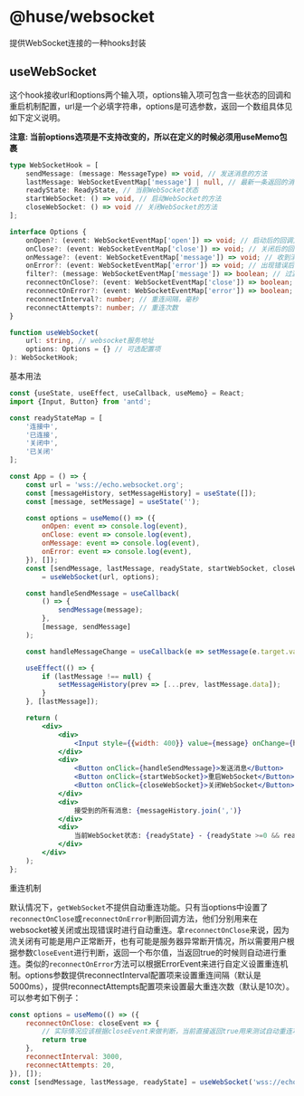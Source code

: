 # @huse/websocket

提供WebSocket连接的一种hooks封装

## useWebSocket

这个hook接收url和options两个输入项，options输入项可包含一些状态的回调和重启机制配置，url是一个必填字符串，options是可选参数，返回一个数组具体见如下定义说明。

**注意: 当前options选项是不支持改变的，所以在定义的时候必须用useMemo包裹**

```typescript
type WebSocketHook = [
    sendMessage: (message: MessageType) => void, // 发送消息的方法
    lastMessage: WebSocketEventMap['message'] | null, // 最新一条返回的消息
    readyState: ReadyState, // 当前WebSocket状态
    startWebSocket: () => void, // 启动WebSocket的方法
    closeWebSocket: () => void // 关闭WebSocket的方法
];

interface Options {
    onOpen?: (event: WebSocketEventMap['open']) => void; // 启动后的回调方法
    onClose?: (event: WebSocketEventMap['close']) => void; // 关闭后的回调方法
    onMessage?: (event: WebSocketEventMap['message']) => void; // 收到消息后的回调方法
    onError?: (event: WebSocketEventMap['error']) => void; // 出现错误后的回调方法
    filter?: (message: WebSocketEventMap['message']) => boolean; // 过滤消息的方法
    reconnectOnClose?: (event: WebSocketEventMap['close']) => boolean; // 是否在关闭之后自动重连的判断方法
    reconnectOnError?: (event: WebSocketEventMap['error']) => boolean; // 是否在出现错误之后自动重连的判断方法
    reconnectInterval?: number; // 重连间隔，毫秒
    reconnectAttempts?: number; // 重连次数
}

function useWebSocket(
    url: string, // websocket服务地址
    options: Options = {} // 可选配置项
): WebSocketHook;
```

基本用法

```jsx
const {useState, useEffect, useCallback, useMemo} = React;
import {Input, Button} from 'antd';

const readyStateMap = [
    '连接中',
    '已连接',
    '关闭中',
    '已关闭'
];

const App = () => {
    const url = 'wss://echo.websocket.org';
    const [messageHistory, setMessageHistory] = useState([]);
    const [message, setMessage] = useState('');

    const options = useMemo(() => ({
        onOpen: event => console.log(event),
        onClose: event => console.log(event),
        onMessage: event => console.log(event),
        onError: event => console.log(event),
    }), []);
    const [sendMessage, lastMessage, readyState, startWebSocket, closeWebSocket]
        = useWebSocket(url, options);

    const handleSendMessage = useCallback(
        () => {
            sendMessage(message);
        },
        [message, sendMessage]
    );

    const handleMessageChange = useCallback(e => setMessage(e.target.value), []);

    useEffect(() => {
        if (lastMessage !== null) {
            setMessageHistory(prev => [...prev, lastMessage.data]);
        }
    }, [lastMessage]);

    return (
        <div>
            <div>
                <Input style={{width: 400}} value={message} onChange={handleMessageChange} />
            </div>
            <div>
                <Button onClick={handleSendMessage}>发送消息</Button>
                <Button onClick={startWebSocket}>重启WebSocket</Button>
                <Button onClick={closeWebSocket}>关闭WebSocket</Button>
            </div>
            <div>
                接受到的所有消息: {messageHistory.join(',')}
            </div>
            <div>
                当前WebSocket状态: {readyState} - {readyState >=0 && readyStateMap[readyState]}
            </div>
        </div>
    );
};
```

重连机制

默认情况下，`getWebSocket`不提供自动重连功能。只有当options中设置了`reconnectOnClose`或`reconnectOnError`判断回调方法，他们分别用来在websocket被关闭或出现错误时进行自动重连。拿`reconnectOnClose`来说，因为流关闭有可能是用户正常断开，也有可能是服务器异常断开情况，所以需要用户根据参数`CloseEvent`进行判断，返回一个布尔值，当返回true的时候则自动进行重连。类似的`reconnectOnError`方法可以根据ErrorEvent来进行自定义设置重连机制。options参数提供reconnectInterval配置项来设置重连间隔（默认是5000ms），提供reconnectAttempts配置项来设置最大重连次数（默认是10次）。可以参考如下例子：

```jsx
const options = useMemo(() => ({
    reconnectOnClose: closeEvent => {
        // 实际情况应该根据closeEvent来做判断，当前直接返回true用来测试自动重连功能
        return true
    },
    reconnectInterval: 3000,
    reconnectAttempts: 20,
}), []);
const [sendMessage, lastMessage, readyState] = useWebSocket('wss://echo.websocket.org', options);
```
